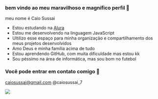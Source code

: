 ### bem vindo ao meu maravilhoso e magnífico perfil 👋

meu nome é Caio Sussai

- Estou estudando na [Alura](https://www.alura.com.br)
- Estou me desenvolvendo na linguagem JavaScript
- Ultilizo esse espaço para minha organização e compartilhamento dos meus projetos desenvolvidos
- Amo Deus e minha família acima de tudo
- Estou aprendendo GitHub, com muita dificuldade mas estou kk
- Sou péssimo na área de informática, mas sou bom no futebol

### Você pode entrar em contato comigo 📧

caiosussai@gmail.com
@caiosussai_7


![](https://media1.tenor.com/m/R3rlFeb8NPYAAAAC/cristiano-ronaldo-ronaldo-manchester.gif)
